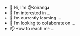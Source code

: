 - 👋 Hi, I’m @Koiranga
- 👀 I’m interested in ...
- 🌱 I’m currently learning ...
- 💞️ I’m looking to collaborate on ...
- 📫 How to reach me ...

<!---
Koiranga/Koiranga is a ✨ special ✨ repository because its `README.md` (this file) appears on your GitHub profile.
You can click the Preview link to take a look at your changes.
--->
